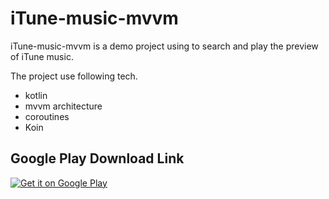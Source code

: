 # iTune-music-mvvm

iTune-music-mvvm is a demo project using to search and play the preview of iTune music.

The project use following tech.
- kotlin
- mvvm architecture
- coroutines
- Koin
 

## Google Play Download Link
<a href='https://play.google.com/store/apps/details?id=com.ericho.itunes_music&pcampaignid=MKT-Other-global-all-co-prtnr-py-PartBadge-Mar2515-1'><img alt='Get it on Google Play' src='https://play.google.com/intl/en_us/badges/images/generic/en_badge_web_generic.png'/></a>